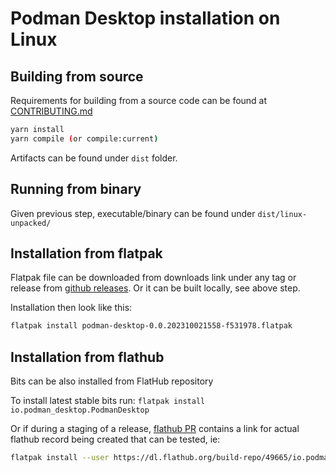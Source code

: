 # Podman Desktop installation on Linux

## Building from source

Requirements for building from a source code can be found at [CONTRIBUTING.md](https://github.com/containers/podman-desktop/blob/main/CONTRIBUTING.md)
```sh
yarn install
yarn compile (or compile:current)
```

Artifacts can be found under `dist` folder.

## Running from binary

Given previous step, executable/binary can be found under `dist/linux-unpacked/`

## Installation from flatpak

Flatpak file can be downloaded from downloads link under any tag or release from [github releases](https://github.com/containers/podman-desktop/tags).
Or it can be built locally, see above step.

Installation then look like this:
```sh
flatpak install podman-desktop-0.0.202310021558-f531978.flatpak
```

## Installation from flathub

Bits can be also installed from FlatHub repository

To install latest stable bits run:
`flatpak install io.podman_desktop.PodmanDesktop`

Or if during a staging of a release, [flathub PR](https://github.com/flathub/io.podman_desktop.PodmanDesktop/pulls) contains a link for actual flathub record being created that can be tested, ie:

```sh
flatpak install --user https://dl.flathub.org/build-repo/49665/io.podman_desktop.PodmanDesktop.flatpakref
```
